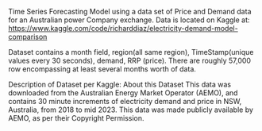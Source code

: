 Time Series Forecasting Model using a data set of Price and Demand data for an Australian power Company exchange. 
Data is located on Kaggle at:
https://www.kaggle.com/code/richarddiaz/electricity-demand-model-comparison

Dataset contains a month field, region(all same region), TimeStamp(unique values every 30 seconds), demand, RRP (price). There are roughly 57,000 row encompassing at least several months worth of data.

Description of Dataset per Kaggle:
About this Dataset
This data was downloaded from the Australian Energy Market Operator (AEMO), and contains 30 minute increments of electricity demand and price in NSW, Australia, from 2018 to mid 2023. This data was made publicly available by AEMO, as per their Copyright Permission.


